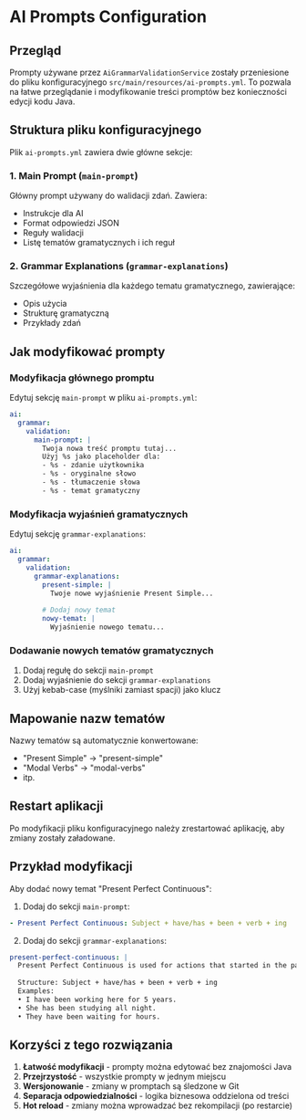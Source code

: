 # AI Prompts Configuration

## Przegląd

Prompty używane przez `AiGrammarValidationService` zostały przeniesione do pliku konfiguracyjnego `src/main/resources/ai-prompts.yml`. To pozwala na łatwe przeglądanie i modyfikowanie treści promptów bez konieczności edycji kodu Java.

## Struktura pliku konfiguracyjnego

Plik `ai-prompts.yml` zawiera dwie główne sekcje:

### 1. Main Prompt (`main-prompt`)
Główny prompt używany do walidacji zdań. Zawiera:
- Instrukcje dla AI
- Format odpowiedzi JSON
- Reguły walidacji
- Listę tematów gramatycznych i ich reguł

### 2. Grammar Explanations (`grammar-explanations`)
Szczegółowe wyjaśnienia dla każdego tematu gramatycznego, zawierające:
- Opis użycia
- Strukturę gramatyczną
- Przykłady zdań

## Jak modyfikować prompty

### Modyfikacja głównego promptu
Edytuj sekcję `main-prompt` w pliku `ai-prompts.yml`:

```yaml
ai:
  grammar:
    validation:
      main-prompt: |
        Twoja nowa treść promptu tutaj...
        Użyj %s jako placeholder dla:
        - %s - zdanie użytkownika
        - %s - oryginalne słowo
        - %s - tłumaczenie słowa
        - %s - temat gramatyczny
```

### Modyfikacja wyjaśnień gramatycznych
Edytuj sekcję `grammar-explanations`:

```yaml
ai:
  grammar:
    validation:
      grammar-explanations:
        present-simple: |
          Twoje nowe wyjaśnienie Present Simple...
        
        # Dodaj nowy temat
        nowy-temat: |
          Wyjaśnienie nowego tematu...
```

### Dodawanie nowych tematów gramatycznych
1. Dodaj regułę do sekcji `main-prompt`
2. Dodaj wyjaśnienie do sekcji `grammar-explanations`
3. Użyj kebab-case (myślniki zamiast spacji) jako klucz

## Mapowanie nazw tematów

Nazwy tematów są automatycznie konwertowane:
- "Present Simple" → "present-simple"
- "Modal Verbs" → "modal-verbs"
- itp.

## Restart aplikacji

Po modyfikacji pliku konfiguracyjnego należy zrestartować aplikację, aby zmiany zostały załadowane.

## Przykład modyfikacji

Aby dodać nowy temat "Present Perfect Continuous":

1. Dodaj do sekcji `main-prompt`:
```yaml
- Present Perfect Continuous: Subject + have/has + been + verb + ing
```

2. Dodaj do sekcji `grammar-explanations`:
```yaml
present-perfect-continuous: |
  Present Perfect Continuous is used for actions that started in the past and continue to the present.
  
  Structure: Subject + have/has + been + verb + ing
  Examples:
  • I have been working here for 5 years.
  • She has been studying all night.
  • They have been waiting for hours.
```

## Korzyści z tego rozwiązania

1. **Łatwość modyfikacji** - prompty można edytować bez znajomości Java
2. **Przejrzystość** - wszystkie prompty w jednym miejscu
3. **Wersjonowanie** - zmiany w promptach są śledzone w Git
4. **Separacja odpowiedzialności** - logika biznesowa oddzielona od treści
5. **Hot reload** - zmiany można wprowadzać bez rekompilacji (po restarcie) 